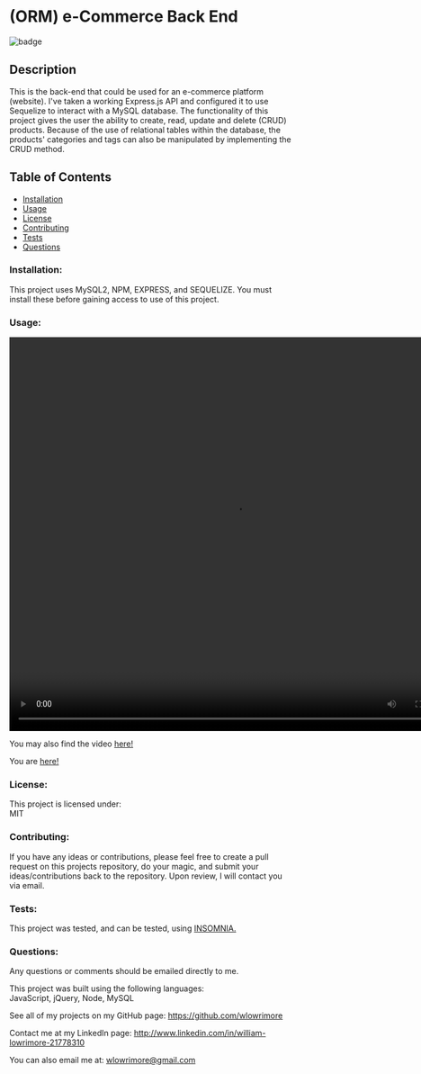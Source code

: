 
  
# (ORM) e-Commerce Back End

![badge](https://img.shields.io/badge/license-MIT-purple)<br />

## Description
This is the back-end that could be used for an e-commerce platform (website). I've taken a working Express.js API and configured it to use Sequelize to interact with a MySQL database. The functionality of this project gives the user the ability to create, read, update and delete (CRUD) products. Because of the use of relational tables within the database, the products' categories and tags can also be manipulated by implementing the CRUD method.

  ## Table of Contents
  - [Installation](#installation)
  - [Usage](#usage)
  - [License](#license)
  - [Contributing](#contributing)
  - [Tests](#tests)
  - [Questions](#questions)

  ### Installation:
  This project uses MySQL2, NPM, EXPRESS, and SEQUELIZE.  You must install these before gaining access to use of this project.
  
  ### Usage:
  <video width= "800" height= "700" controls src= "assets\video\ecommerce_backEnd.mp4"></video>

  You may also find the video <a href= "https://drive.google.com/file/d/12GR--8-6DJnkSRy_eN3sDS4VoEaKtWCW/view" target= "_blank" rel= "noreferrer">here!</a>

  You are <a href= "https://github.com/wlowrimore/vandy_bc_2022_eCommerce_chlng-13" target= "_blank" rel= "no referrer">here!</a>

  ### License:
  This project is licensed under:<br />
  MIT

  ### Contributing:
  If you have any ideas or contributions, please feel free to create a pull request on this projects repository, do your magic, and submit your ideas/contributions back to the repository.  Upon review, I will contact you via email.

  ### Tests:
  This project was tested, and can be tested, using <a href= "https://insomnia.rest/download" target= "_bland" rel= "noreferrer">INSOMNIA.</a>
  

  ### Questions:
  Any questions or comments should be emailed directly to me.<br />

  This project was built using the following languages:<br />
   JavaScript, jQuery, Node, MySQL 
  
  See all of my projects on my GitHub page: https://github.com/wlowrimore

  Contact me at my LinkedIn page: http://www.linkedin.com/in/william-lowrimore-21778310

  You can also email me at: wlowrimore@gmail.com
    